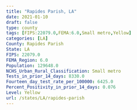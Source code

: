```yaml
---
title: "Rapides Parish, LA"
date: 2021-01-10
draft: false
type: county
tags: [FIPS:22079.0,FEMA:6.0,Small metro,Yellow]
categories: [LA]
County: Rapides Parish
State: LA
FIPS: 22079.0
FEMA_Region: 6.0
Population: 129648.0
NCHS_Urban_Rural_Classification: Small metro
Tests_in_prior_14_days: 8330.0
Fourteen_day_test_rate_per_100000: 6425.0
Percent_Positivity_in_prior_14_days: 0.076
Level: Yellow
url: /states/LA/rapides-parish
---
```



